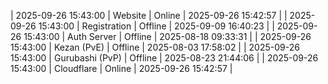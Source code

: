 | 2025-09-26 15:43:00 | Website | Online | 2025-09-26 15:42:57 |
| 2025-09-26 15:43:00 | Registration | Offline | 2025-09-09 16:40:23 |
| 2025-09-26 15:43:00 | Auth Server | Offline | 2025-08-18 09:33:31 |
| 2025-09-26 15:43:00 | Kezan (PvE) | Offline | 2025-08-03 17:58:02 |
| 2025-09-26 15:43:00 | Gurubashi (PvP) | Offline | 2025-08-23 21:44:06 |
| 2025-09-26 15:43:00 | Cloudflare | Online | 2025-09-26 15:42:57 |
